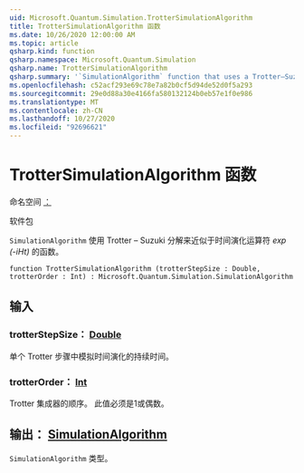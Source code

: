 ```yaml
---
uid: Microsoft.Quantum.Simulation.TrotterSimulationAlgorithm
title: TrotterSimulationAlgorithm 函数
ms.date: 10/26/2020 12:00:00 AM
ms.topic: article
qsharp.kind: function
qsharp.namespace: Microsoft.Quantum.Simulation
qsharp.name: TrotterSimulationAlgorithm
qsharp.summary: '`SimulationAlgorithm` function that uses a Trotter–Suzuki decomposition to approximate the time-evolution operator _exp(-iHt)_.'
ms.openlocfilehash: c52acf293e69c78e7a82b0cf5d94de52d0f5a293
ms.sourcegitcommit: 29e0d88a30e4166fa580132124b0eb57e1f0e986
ms.translationtype: MT
ms.contentlocale: zh-CN
ms.lasthandoff: 10/27/2020
ms.locfileid: "92696621"
---
```

# <a name="trottersimulationalgorithm-function"></a>TrotterSimulationAlgorithm 函数

命名空间 [：](xref:Microsoft.Quantum.Simulation)

软件包 [](https://nuget.org/packages/)


`SimulationAlgorithm` 使用 Trotter – Suzuki 分解来近似于时间演化运算符 _exp (-iHt)_ 的函数。

```qsharp
function TrotterSimulationAlgorithm (trotterStepSize : Double, trotterOrder : Int) : Microsoft.Quantum.Simulation.SimulationAlgorithm
```


## <a name="input"></a>输入

### <a name="trotterstepsize--double"></a>trotterStepSize： [Double](xref:microsoft.quantum.lang-ref.double)

单个 Trotter 步骤中模拟时间演化的持续时间。


### <a name="trotterorder--int"></a>trotterOrder： [Int](xref:microsoft.quantum.lang-ref.int)

Trotter 集成器的顺序。 此值必须是1或偶数。



## <a name="output--simulationalgorithm"></a>输出： [SimulationAlgorithm](xref:Microsoft.Quantum.Simulation.SimulationAlgorithm)

`SimulationAlgorithm` 类型。